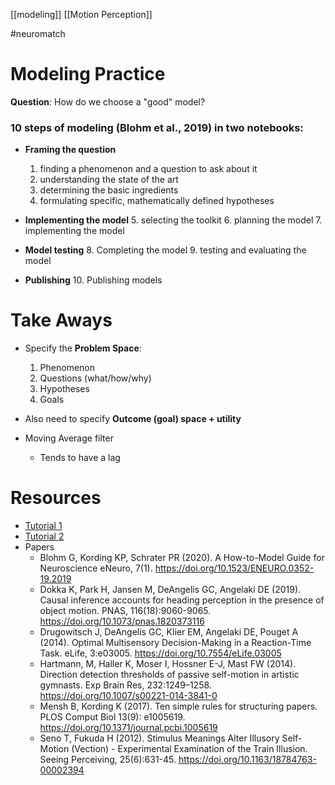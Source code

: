 [[modeling]]
[[Motion Perception]]

#neuromatch 

# Modeling Practice
**Question**: How do we choose a "good" model?

### 10 steps of modeling (Blohm et al., 2019) in two notebooks:
- **Framing the question**
	1. finding a phenomenon and a question to ask about it
	2. understanding the state of the art
	3. determining the basic ingredients
	4. formulating specific, mathematically defined hypotheses

- **Implementing the model**
	5. selecting the toolkit
	6. planning the model
	7. implementing the model

- **Model testing**
	8. Completing the model
	9. testing and evaluating the model

- **Publishing**
	10. Publishing models
 

# Take Aways
- Specify the **Problem Space**:
	 1. Phenomenon
	 2. Questions (what/how/why)
	 3. Hypotheses
	 4. Goals

- Also need to specify **Outcome (goal) space + utility**

- Moving Average filter
	- Tends to have a lag




# Resources
- [Tutorial 1](https://colab.research.google.com/drive/1e4J8lEMX439tin7AiFGj2z0n4daplhTF)
- [Tutorial 2](https://colab.research.google.com/drive/1sghGXRSTTF3NrruuZ4YtAqLl7x7yX81H)
- Papers
	- Blohm G, Kording KP, Schrater PR (2020). A How-to-Model Guide for Neuroscience eNeuro, 7(1). https://doi.org/10.1523/ENEURO.0352-19.2019
	- Dokka K, Park H, Jansen M, DeAngelis GC, Angelaki DE (2019). Causal inference accounts for heading perception in the presence of object motion. PNAS, 116(18):9060-9065. https://doi.org/10.1073/pnas.1820373116
	- Drugowitsch J, DeAngelis GC, Klier EM, Angelaki DE, Pouget A (2014). Optimal Multisensory Decision-Making in a Reaction-Time Task. eLife, 3:e03005. https://doi.org/10.7554/eLife.03005
	- Hartmann, M, Haller K, Moser I, Hossner E-J, Mast FW (2014). Direction detection thresholds of passive self-motion in artistic gymnasts. Exp Brain Res, 232:1249–1258. https://doi.org/10.1007/s00221-014-3841-0
	- Mensh B, Kording K (2017). Ten simple rules for structuring papers. PLOS Comput Biol 13(9): e1005619. https://doi.org/10.1371/journal.pcbi.1005619
	- Seno T, Fukuda H (2012). Stimulus Meanings Alter Illusory Self-Motion (Vection) - Experimental Examination of the Train Illusion. Seeing Perceiving, 25(6):631-45. https://doi.org/10.1163/18784763-00002394
